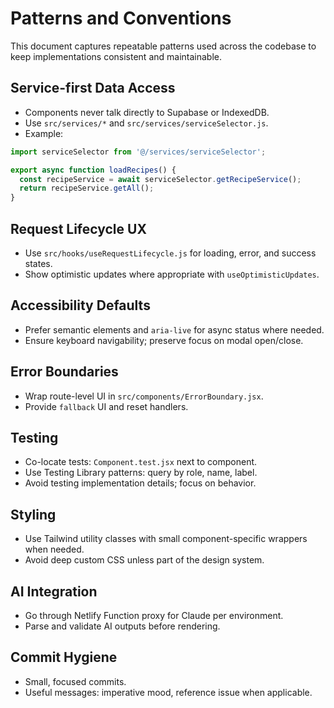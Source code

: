 # Patterns and Conventions

This document captures repeatable patterns used across the codebase to keep implementations consistent and maintainable.

## Service-first Data Access
- Components never talk directly to Supabase or IndexedDB.
- Use `src/services/*` and `src/services/serviceSelector.js`.
- Example:
```js
import serviceSelector from '@/services/serviceSelector';

export async function loadRecipes() {
  const recipeService = await serviceSelector.getRecipeService();
  return recipeService.getAll();
}
```

## Request Lifecycle UX
- Use `src/hooks/useRequestLifecycle.js` for loading, error, and success states.
- Show optimistic updates where appropriate with `useOptimisticUpdates`.

## Accessibility Defaults
- Prefer semantic elements and `aria-live` for async status where needed.
- Ensure keyboard navigability; preserve focus on modal open/close.

## Error Boundaries
- Wrap route-level UI in `src/components/ErrorBoundary.jsx`.
- Provide `fallback` UI and reset handlers.

## Testing
- Co-locate tests: `Component.test.jsx` next to component.
- Use Testing Library patterns: query by role, name, label.
- Avoid testing implementation details; focus on behavior.

## Styling
- Use Tailwind utility classes with small component-specific wrappers when needed.
- Avoid deep custom CSS unless part of the design system.

## AI Integration
- Go through Netlify Function proxy for Claude per environment.
- Parse and validate AI outputs before rendering.

## Commit Hygiene
- Small, focused commits.
- Useful messages: imperative mood, reference issue when applicable.


